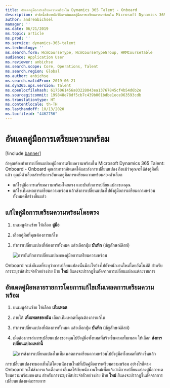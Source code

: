 ```yaml
---
title: อัพเดตคู่มือการเตรียมความพร้อมใน Dynamics 365 Talent - Onboard
description: หัวข้อนี้อธิบายถึงวิธีการอัพเดตคู่มือการเตรียมความพร้อมใน Microsoft Dynamics 365 Talent - Onboard และวิธีการส่งการเปลี่ยนแปลงไปยังคู่มือที่มีอยู่
author: andreabichsel
manager: ''
ms.date: 06/21/2019
ms.topic: article
ms.prod: ''
ms.service: dynamics-365-talent
ms.technology: ''
ms.search.form: HcmCourseType, HcmCourseTypeGroup, HRMCourseTable
audience: Application User
ms.reviewer: anbichse
ms.search.scope: Core, Operations, Talent
ms.search.region: Global
ms.author: anbichse
ms.search.validFrom: 2019-06-21
ms.dyn365.ops.version: Talent
ms.openlocfilehash: 6175061456a03228043ea13767845cf4b54d6b2e
ms.sourcegitcommit: 199848e78df5cb7c439b001bdbe1ece963593cdb
ms.translationtype: HT
ms.contentlocale: th-TH
ms.lasthandoff: 10/13/2020
ms.locfileid: "4462756"
---
```

# <a name="update-onboarding-guides"></a>อัพเดตคู่มือการเตรียมความพร้อม

[!include [banner](includes/banner.md)]

ถ้าคุณต้องทำการเปลี่ยนแปลงคู่มือการเตรียมความพร้อมใน Microsoft Dynamics 365 Talent: Onboard - Onboard คุณสามารถอัพเดตได้และส่งการเปลี่ยนแปลง ถึงแม้ว่าคุณจะได้ส่งคู่มือนี้แล้ว คุณมีตัวเลือกสำหรับการอัพเดตคู่มือการเตรียมความพร้อมสองตัวเลือก

- แก้ไขคู่มือการเตรียมความพร้อมโดยตรง และบันทึกการเปลี่ยนแปลงของคุณ
- แก้ไขเท็มเพลการเตรียมความพร้อม แล้วส่งการเปลี่ยนแปลงไปยังคู่มือการเตรียมความพร้อมทั้งหมดที่สร้างขึ้นแล้ว

## <a name="edit-an-onboarding-guide-directly"></a>แก้ไขคู่มือการเตรียมความพร้อมโดยตรง

1. บนเมนูด้านซ้าย ให้เลือก **คู่มือ**
2. เลือกคู่มือที่คุณต้องการแก้ไข
3. ทำการเปลี่ยนแปลงที่ต้องการทั้งหมด แล้วเลือกปุ่ม **บันทึก** (สัญลักษณ์ดิสก์)

    ![[การบันทึกการเปลี่ยนแปลงของคู่มือการเตรียมความพร้อม](./media/onboard-save.png)](./media/onboard-save.png)

Onboard จะส่งอีเมลที่ระบุว่าการเปลี่ยนแปลงนั้นมีอะไรบ้างไปยังพนักงานใหม่โดยอัตโนมัติ สำหรับการระบุรหัสประจำตัวอย่างง่าย ป้าย **ใหม่** สีแดงจะปรากฏขึ้นถัดจากการเปลี่ยนแปลงแต่ละรายการ

## <a name="update-multiple-guides-by-editing-the-onboarding-template"></a>อัพเดตคู่มือหลายรายการโดยการแก้ไขเท็มเพลตการเตรียมความพร้อม

1. บนเมนูด้านซ้าย ให้เลือก **เท็มเพลต**
2. ภายใต้ **เท็มเพลตของฉัน** เลือกเท็มเพลตที่คุณต้องการแก้ไข
3. ทำการเปลี่ยนแปลงที่ต้องการทั้งหมด แล้วเลือกปุ่ม **บันทึก** (สัญลักษณ์ดิสก์)
4. เมื่อต้องการส่งการเปลี่ยนแปลงของคุณไปยังคู่มือทั้งหมดที่สร้างขึ้นตามเท็มเพลต ให้เลือก **ส่งการเปลี่ยนแปลงเหล่านี้**

    ![[การส่งการเปลี่ยนแปลงในเท็มเพลตการเตรียมความพร้อมไปยังคู่มือทั้งหมดที่สร้างขึ้นแล้ว](./media/onboard-push-changes.png)](./media/onboard-push-changes.png)

การเปลี่ยนแปลงจะมองเห็นได้โดยพนักงานใหม่ที่เปิดคู่มือการเตรียมความพร้อม อย่างไรก็ตาม Onboard จะไม่ส่งการแจ้งเตือนทางอีเมลให้กับพนักงานใหม่เพื่อแจ้งว่ามีการเปลี่ยนแปลงคู่มือการเตรียมความพร้อมของตน สำหรับการระบุรหัสประจำตัวอย่างง่าย ป้าย **ใหม่** สีแดงจะปรากฏขึ้นถัดจากการเปลี่ยนแปลงแต่ละรายการ 
